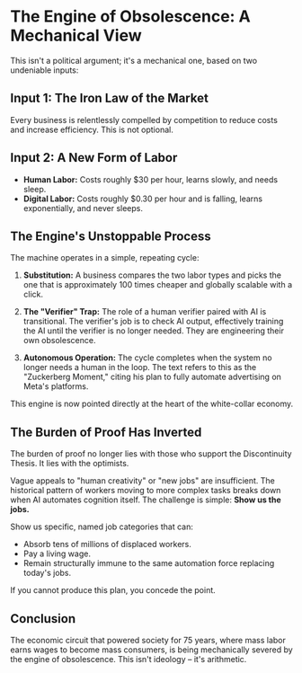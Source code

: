 # The Engine of Obsolescence: A Mechanical View

This isn't a political argument; it's a mechanical one, based on two undeniable inputs:

## Input 1: The Iron Law of the Market
Every business is relentlessly compelled by competition to reduce costs and increase efficiency. This is not optional.

## Input 2: A New Form of Labor
- **Human Labor:** Costs roughly $30 per hour, learns slowly, and needs sleep.
- **Digital Labor:** Costs roughly $0.30 per hour and is falling, learns exponentially, and never sleeps.

## The Engine's Unstoppable Process

The machine operates in a simple, repeating cycle:

1. **Substitution:** A business compares the two labor types and picks the one that is approximately 100 times cheaper and globally scalable with a click.

2. **The "Verifier" Trap:** The role of a human verifier paired with AI is transitional. The verifier's job is to check AI output, effectively training the AI until the verifier is no longer needed. They are engineering their own obsolescence.

3. **Autonomous Operation:** The cycle completes when the system no longer needs a human in the loop. The text refers to this as the "Zuckerberg Moment," citing his plan to fully automate advertising on Meta's platforms.

This engine is now pointed directly at the heart of the white-collar economy.

## The Burden of Proof Has Inverted

The burden of proof no longer lies with those who support the Discontinuity Thesis. It lies with the optimists.

Vague appeals to "human creativity" or "new jobs" are insufficient. The historical pattern of workers moving to more complex tasks breaks down when AI automates cognition itself. The challenge is simple: **Show us the jobs.**

Show us specific, named job categories that can:

- Absorb tens of millions of displaced workers.
- Pay a living wage.
- Remain structurally immune to the same automation force replacing today's jobs.

If you cannot produce this plan, you concede the point.

## Conclusion

The economic circuit that powered society for 75 years, where mass labor earns wages to become mass consumers, is being mechanically severed by the engine of obsolescence. This isn't ideology – it's arithmetic.